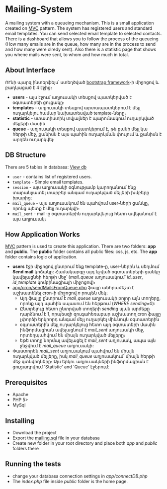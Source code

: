 # Mailing-System

A mailing system with a queueing mechanism. This is a small application created on [MVC](https://en.wikipedia.org/wiki/Model%E2%80%93view%E2%80%93controller) pattern.
The system has registered users and standard email templates. You can send selected email template to selected contacts. 
There is a dashboard that allows you to follow the process of the queueing (How many emails are in the queue, how many are in the process to send and how many were olredy sent). 
Also there is a statistic page that shows you whene mails were sent, to whom and how much in total.


## About Interface

ՈՒնի պարզ ինտերֆեյս՝ ստեղծված [bootstrap framework](http://getbootstrap.com/)-ի միջոցով և բաղկացած է 4 էջից։
* **users** - այս էջում աղյուսակի տեսքով պատկերված է օգտատերեի ցուցակը։
* **templates** - աղյուսակի տեսքով արտապատկերում է մեյլ ուղարկելու համար նախատեսված template-ները։
* **statistic** - ստատիստիկ տվյալներ է պարունակում ուղարկված մեյլերի մասին
* **queue** - աղյուսակի տեսքով պատկերում է, թե քանի մեյլ կա հերթի մեջ, քանիսն է այս պահին ուղարկման փուլում և քանիսն է արդեն ուղարկվել։


## DB Structure 

There are 5 tables in databasa: [View db](https://github.com/GareginDavtyan/Mailing-System/blob/master/mailing.sql)
* `user` - contains list of registered users.
* `template` - Simple email templates.
* `session` - այս աղյուսակի օգնությամբ կարողանում ենք տարանջատել տարբեր անգամ ուղարկված մեյլերի խմբերը իրարից։ 
* `mail_queue` - այս աղյուսակում են պահվում user-ների ցանկը, որոնց պետք է մեյլ ուղարկվի։
* `mail_sent` - mail-ը օգտատերին ուղարկվելուց հետո ավելանում է այս աղյուսակ։


## How Application Works

[MVC](https://en.wikipedia.org/wiki/Model%E2%80%93view%E2%80%93controller) pattern is used to create this application. There are two folders: **app** and **public**. The **public** folder contains all public files: css, js, etc. The **app** folder contains logic of application.
- **users** էջի միջոցով ընտրում ենք template-ը, user-ներին և սեղմում **Send mail** կոճակը։ Համակարգը այդ նշված օգտատերերի ցանկը կավելացնեի հերթի մեջ՝ (*mail_queue* աղյուսակում՝ *id_user*, *id_template* կոմբինացիայի միջոցով)։
- [app/cron/sendMailsFromQueue.php](https://github.com/GareginDavtyan/Mailing-System/blob/master/app/cron/sendMailsFromQueue.php) ֆայլը անհրաժեշտ է աշխատենել cron-ի միջոցով *n* րոպեն մեկ։ 
	- Այդ ֆայլը ընտրում է *mail_queue* աղյուսակի բոլոր այն տողերը, որոնք այդ պահին սպասում են հերթում (*WHERE sending=0*): 
	- Ընտրելուց հետո ընտրված տողերի *sending* սյան արժեքը դարձնում է 1, որպեսզի զուգահեռաբար աշխատող cron ֆայլը չփորձի երկրորդ անգամ մեյլ ուղարկել միևնույն օգտատերին
	- օգտատերին մեյլ ուղարկելուց հետո այդ օգտատերի մասին ինֆորմացիան ավելացնում է *mail_sent* աղյուսակի մեջ, որտեղպահվում են միայն ուղարկված մեյլերը։
	- եթե տողը նորմալ ավելացել է *mail_sent* աղյուսակ, ապա այն ջնջվում է *mail_queue* աղյուսակի։
- Փաստորեն *mail_sent* աղյուսակում պահվում են միայն ուղարկված մեյլերը, իսկ *mail_queue* աղյուսակում՝ միայն հերթի մեջ գտնվողները։ Այս երկու աղյուսակների ինֆորմացիան է ցուցադրվում 'Statistic' and 'Queue' էջերում։


## Prerequisites

* Apache
* PHP 5>
* MySql 


## Installing

* Download the project
* Export the [mailing.sql](https://github.com/GareginDavtyan/Mailing-System/blob/master/mailing.sql) file in your databasa
* Create new folder in your root directory and place both *app* and *public* folders there


## Running the tests

* change your databasa connection settings in *app/connectDB.php*
* The *index.php* file inside *public* folder is the home page.

